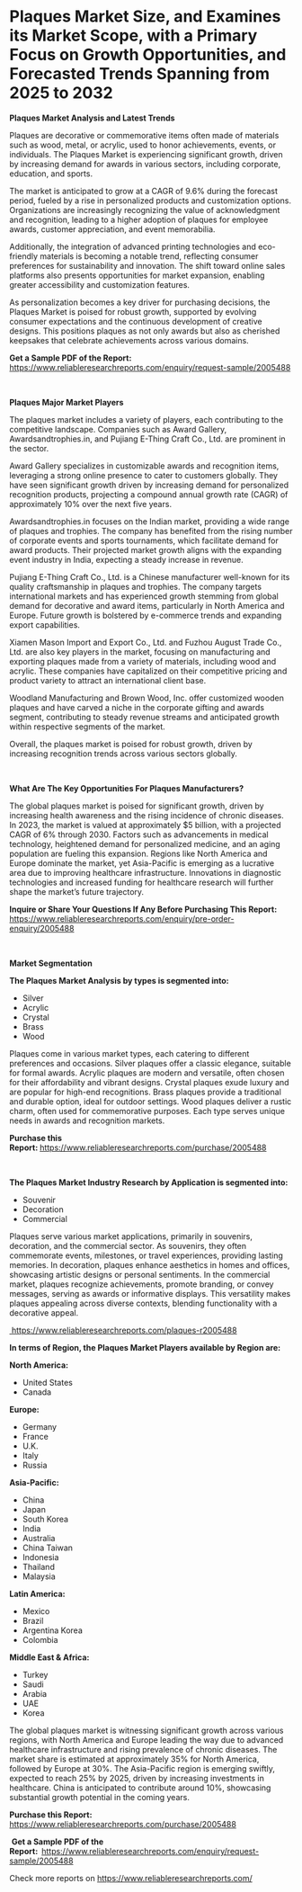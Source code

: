 <p><h1>Plaques Market Size, and Examines its Market Scope, with a Primary Focus on Growth Opportunities, and Forecasted Trends Spanning from 2025 to 2032</h1></p><p><strong>Plaques Market Analysis and Latest Trends</strong></p>
<p><p>Plaques are decorative or commemorative items often made of materials such as wood, metal, or acrylic, used to honor achievements, events, or individuals. The Plaques Market is experiencing significant growth, driven by increasing demand for awards in various sectors, including corporate, education, and sports. </p><p>The market is anticipated to grow at a CAGR of 9.6% during the forecast period, fueled by a rise in personalized products and customization options. Organizations are increasingly recognizing the value of acknowledgment and recognition, leading to a higher adoption of plaques for employee awards, customer appreciation, and event memorabilia. </p><p>Additionally, the integration of advanced printing technologies and eco-friendly materials is becoming a notable trend, reflecting consumer preferences for sustainability and innovation. The shift toward online sales platforms also presents opportunities for market expansion, enabling greater accessibility and customization features. </p><p>As personalization becomes a key driver for purchasing decisions, the Plaques Market is poised for robust growth, supported by evolving consumer expectations and the continuous development of creative designs. This positions plaques as not only awards but also as cherished keepsakes that celebrate achievements across various domains.</p></p>
<p><strong>Get a Sample PDF of the Report:&nbsp;</strong> <a href="https://www.reliableresearchreports.com/enquiry/request-sample/2005488?utm_campaign=2243&utm_medium=2&utm_source=Github&utm_content=ia&utm_term=05042025&utm_id=plaques">https://www.reliableresearchreports.com/enquiry/request-sample/2005488</a></p>
<p>&nbsp;</p>
<p><strong>Plaques Major Market Players</strong></p>
<p><p>The plaques market includes a variety of players, each contributing to the competitive landscape. Companies such as Award Gallery, Awardsandtrophies.in, and Pujiang E-Thing Craft Co., Ltd. are prominent in the sector. </p><p>Award Gallery specializes in customizable awards and recognition items, leveraging a strong online presence to cater to customers globally. They have seen significant growth driven by increasing demand for personalized recognition products, projecting a compound annual growth rate (CAGR) of approximately 10% over the next five years.</p><p>Awardsandtrophies.in focuses on the Indian market, providing a wide range of plaques and trophies. The company has benefited from the rising number of corporate events and sports tournaments, which facilitate demand for award products. Their projected market growth aligns with the expanding event industry in India, expecting a steady increase in revenue.</p><p>Pujiang E-Thing Craft Co., Ltd. is a Chinese manufacturer well-known for its quality craftsmanship in plaques and trophies. The company targets international markets and has experienced growth stemming from global demand for decorative and award items, particularly in North America and Europe. Future growth is bolstered by e-commerce trends and expanding export capabilities.</p><p>Xiamen Mason Import and Export Co., Ltd. and Fuzhou August Trade Co., Ltd. are also key players in the market, focusing on manufacturing and exporting plaques made from a variety of materials, including wood and acrylic. These companies have capitalized on their competitive pricing and product variety to attract an international client base.</p><p>Woodland Manufacturing and Brown Wood, Inc. offer customized wooden plaques and have carved a niche in the corporate gifting and awards segment, contributing to steady revenue streams and anticipated growth within respective segments of the market.</p><p>Overall, the plaques market is poised for robust growth, driven by increasing recognition trends across various sectors globally.</p></p>
<p>&nbsp;</p>
<p><strong>What Are The Key Opportunities For Plaques Manufacturers?</strong></p>
<p><p>The global plaques market is poised for significant growth, driven by increasing health awareness and the rising incidence of chronic diseases. In 2023, the market is valued at approximately $5 billion, with a projected CAGR of 6% through 2030. Factors such as advancements in medical technology, heightened demand for personalized medicine, and an aging population are fueling this expansion. Regions like North America and Europe dominate the market, yet Asia-Pacific is emerging as a lucrative area due to improving healthcare infrastructure. Innovations in diagnostic technologies and increased funding for healthcare research will further shape the market’s future trajectory.</p></p>
<p><strong>Inquire or Share Your Questions If Any Before Purchasing This Report:</strong> <a href="https://www.reliableresearchreports.com/enquiry/pre-order-enquiry/2005488?utm_campaign=2243&utm_medium=2&utm_source=Github&utm_content=ia&utm_term=05042025&utm_id=plaques">https://www.reliableresearchreports.com/enquiry/pre-order-enquiry/2005488</a></p>
<p>&nbsp;</p>
<p><strong>Market Segmentation</strong></p>
<p><strong>The Plaques Market Analysis by types is segmented into:</strong></p>
<p><ul><li>Silver</li><li>Acrylic</li><li>Crystal</li><li>Brass</li><li>Wood</li></ul></p>
<p><p>Plaques come in various market types, each catering to different preferences and occasions. Silver plaques offer a classic elegance, suitable for formal awards. Acrylic plaques are modern and versatile, often chosen for their affordability and vibrant designs. Crystal plaques exude luxury and are popular for high-end recognitions. Brass plaques provide a traditional and durable option, ideal for outdoor settings. Wood plaques deliver a rustic charm, often used for commemorative purposes. Each type serves unique needs in awards and recognition markets.</p></p>
<p><strong>Purchase this Report:&nbsp;</strong><a href="https://www.reliableresearchreports.com/purchase/2005488?utm_campaign=2243&utm_medium=2&utm_source=Github&utm_content=ia&utm_term=05042025&utm_id=plaques">https://www.reliableresearchreports.com/purchase/2005488</a></p>
<p>&nbsp;</p>
<p><strong>The Plaques Market Industry Research by Application is segmented into:</strong></p>
<p><ul><li>Souvenir</li><li>Decoration</li><li>Commercial</li></ul></p>
<p><p>Plaques serve various market applications, primarily in souvenirs, decoration, and the commercial sector. As souvenirs, they often commemorate events, milestones, or travel experiences, providing lasting memories. In decoration, plaques enhance aesthetics in homes and offices, showcasing artistic designs or personal sentiments. In the commercial market, plaques recognize achievements, promote branding, or convey messages, serving as awards or informative displays. This versatility makes plaques appealing across diverse contexts, blending functionality with a decorative appeal.</p></p>
<p><a href="https://www.reliableresearchreports.com/plaques-r2005488?utm_campaign=2243&utm_medium=2&utm_source=Github&utm_content=ia&utm_term=05042025&utm_id=plaques">&nbsp;https://www.reliableresearchreports.com/plaques-r2005488</a></p>
<p><strong>In terms of Region, the Plaques Market Players available by Region are:</strong></p>
<p>
    <p> <strong> North America: </strong>
        <ul>
            <li>United States</li>
            <li>Canada</li>
        </ul>
        </p> 
    <p> <strong> Europe: </strong>
        <ul>
            <li>Germany</li>
            <li>France</li>
            <li>U.K.</li>
            <li>Italy</li>
            <li>Russia</li>
        </ul>
        </p> 
    <p> <strong> Asia-Pacific: </strong>
        <ul>
            <li>China</li>
            <li>Japan</li>
            <li>South Korea</li>
            <li>India</li>
            <li>Australia</li>
            <li>China Taiwan</li>
            <li>Indonesia</li>
            <li>Thailand</li>
            <li>Malaysia</li>
        </ul>
        </p> 
    <p> <strong> Latin America: </strong>
        <ul>
            <li>Mexico</li>
            <li>Brazil</li>
            <li>Argentina Korea</li>
            <li>Colombia</li>
        </ul>
        </p> 
    <p> <strong> Middle East & Africa: </strong>
        <ul>
            <li>Turkey</li>
            <li>Saudi</li>
            <li>Arabia</li>
            <li>UAE</li>
            <li>Korea</li>
        </ul>
    </p>
    </p>
<p><p>The global plaques market is witnessing significant growth across various regions, with North America and Europe leading the way due to advanced healthcare infrastructure and rising prevalence of chronic diseases. The market share is estimated at approximately 35% for North America, followed by Europe at 30%. The Asia-Pacific region is emerging swiftly, expected to reach 25% by 2025, driven by increasing investments in healthcare. China is anticipated to contribute around 10%, showcasing substantial growth potential in the coming years.</p></p>
<p><strong>Purchase this Report: </strong><a href="https://www.reliableresearchreports.com/purchase/2005488?utm_campaign=2243&utm_medium=2&utm_source=Github&utm_content=ia&utm_term=05042025&utm_id=plaques">https://www.reliableresearchreports.com/purchase/2005488</a></p>
<p>&nbsp;<strong>Get a Sample PDF of the Report:&nbsp;&nbsp;</strong><a href="https://www.reliableresearchreports.com/enquiry/request-sample/2005488?utm_campaign=2243&utm_medium=2&utm_source=Github&utm_content=ia&utm_term=05042025&utm_id=plaques">https://www.reliableresearchreports.com/enquiry/request-sample/2005488</a></p>
<p><strong></strong></p>
<p>Check more reports on <a href="https://www.reliableresearchreports.com/?utm_campaign=2243&utm_medium=2&utm_source=Github&utm_content=ia&utm_term=05042025&utm_id=plaques">https://www.reliableresearchreports.com/</a></p>